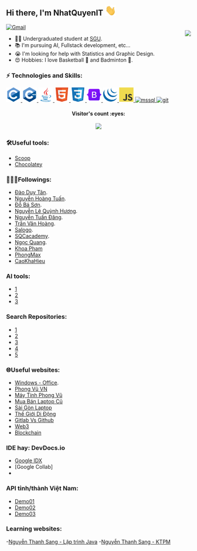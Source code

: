 <h2> Hi there, I'm NhatQuyenIT <img src="https://raw.githubusercontent.com/ABSphreak/ABSphreak/master/gifs/Hi.gif" width="30"></h2>

[![Gmail](https://img.shields.io/twitter/url?label=Gmail&logo=gmail&url=https://gmail.com)](mailto:lesongnhatquyen@gmail.com)
<br />
<img align='right' src="https://github-readme-stats.vercel.app/api?username=NhatQuyenIT&show_icons=true&theme=react&border_color=61dafb&hide_border=true">
- 👨‍🎓 Undergraduated student at [SGU](https://www.sgu.edu.vn/).
- 📚 I'm pursuing AI, Fullstack development, etc... 
- 😭 I'm looking for help with Statistics and Graphic Design.
- 😍 Hobbies: I love Basketball 🏀 and Badminton 🏸.

### ⚡ Technologies and Skills:  
<p align="left"> 
<a href="https://www.w3schools.com/c/" target="_blank"> <img src="https://raw.githubusercontent.com/devicons/devicon/master/icons/c/c-original.svg" alt="c" width="40" height="40"/> </a>
<a href="https://www.w3schools.com/cpp/" target="_blank"> <img src="https://raw.githubusercontent.com/devicons/devicon/master/icons/cplusplus/cplusplus-original.svg" alt="cplusplus" width="40" height="40"/> </a>
<a href="https://www.java.com" target="_blank"> <img src="https://raw.githubusercontent.com/devicons/devicon/master/icons/java/java-original.svg" alt="java" width="40" height="40"/> </a>
<a href="https://www.w3.org/html/" target="_blank"> <img src="https://raw.githubusercontent.com/devicons/devicon/master/icons/html5/html5-original.svg" alt="html5" width="40" height="40"/> </a>
<a href="https://www.w3schools.com/css/" target="_blank"> <img src="https://raw.githubusercontent.com/devicons/devicon/master/icons/css3/css3-original.svg" alt="css3" width="40" height="40"/> </a>
<a href="https://getbootstrap.com" target="_blank"> <img src="https://raw.githubusercontent.com/devicons/devicon/master/icons/bootstrap/bootstrap-original.svg" alt="bootstrap" width="40" height="40"/> </a>
<a href="https://jquery.com/" target="_blank"> <img src="https://raw.githubusercontent.com/devicons/devicon/master/icons/jquery/jquery-original.svg" alt="jQuery" width="40" height="40"/> </a>
<a href="https://developer.mozilla.org/en-US/docs/Web/JavaScript" target="_blank"> <img src="https://raw.githubusercontent.com/devicons/devicon/master/icons/javascript/javascript-original.svg" alt="javascript" width="40" height="40"/> </a>
<a href="https://www.microsoft.com/en-us/sql-server" target="_blank"> <img src="https://cdn.worldvectorlogo.com/logos/microsoft-sql-server-1.svg" alt="mssql" width="40" height="40"/> </a>
<a href="https://git-scm.com/" target="_blank"> <img src="https://www.vectorlogo.zone/logos/git-scm/git-scm-icon.svg" alt="git" width="40" height="40"/> </a>
<h4 align="center">Visitor's count :eyes:</h4>
<p align="center"><img src="https://profile-counter.glitch.me/{NhatQuyenIT}/count.svg"/></p>

### 🛠️Useful tools:
- [Scoop](https://scoop.sh/#/)
- [Chocolatey](https://chocolatey.org/install#psdsc)

### 🧑‍🤝‍🧑Followings:
- [Đào Duy Tân](https://github.com/Coderfoolish).
- [Nguyễn Hoàng Tuấn](https://github.com/tun784).
- [Đỗ Bá Sơn](https://github.com/dobason).
- [Nguyễn Lê Quỳnh Hương](https://github.com/jasnamine).
- [Nguyễn Tuấn Đăng](https://github.com/dangnt?tab=repositories).
- [Trần Văn Hoàng](https://github.com/HoangTran0410).
- [Salogo](https://github.com/salogo?tab=repositories).
- [SQCacademy](https://github.com/JavaWebOnline).
- [Ngọc Quang](https://github.com/ngocquang95?tab=repositories).
- [Khoa Pham](https://github.com/tinvm/khoapham.vn)
- [PhongMax](https://github.com/PhongMax/solve_triangle)
- [CaoKhaHieu](https://github.com/CaoKhaHieu/client-cellphones?tab=readme-ov-file)
### AI tools:
- [1](https://github.com/OpenDevin/OpenDevin)
- [2](https://github.com/VinAIResearch/PhoGPT)
- [3]()
### Search Repositories:
- [1](https://github.com/search?q=Qu%E1%BA%A3n+l%C3%BD+ph%C3%B2ng+tr%E1%BB%8D+language%3AC%23&type=repositories&l=C%23)
- [2](https://github.com/search?q=hack+robux+language%3APython&type=repositories&p=1&l=Python)
- [3](https://github.com/search?q=Booking+Form&type=repositories)
- [4](https://github.com/search?q=ph%C3%A2n%20t%C3%ADch%20thi%E1%BA%BFt%20k%E1%BA%BF%20h%E1%BB%87%20th%E1%BB%91ng%20th%C3%B4ng%20tin&type=repositories)
- [5](https://github.com/topics/idm-license)
### 🌐Useful websites:
- [Windows - Office](https://archive.org/details/@david_max915).
- [Phong Vũ VN](https://phongvu.vn/)
- [Máy Tính Phong Vũ](http://www.maytinhphongvu.com.vn/)
- [Mua Bán Laptop Cũ](https://muabanlaptopcu.vn/)
- [Sài Gòn Laptop](https://saigonlaptop.vn/)
- [Thế Giới Di Động](https://www.thegioididong.com/)
- [Gitlab Vs Github](https://vietnix.vn/gitlab-la-gi/)
- [Web3](https://aws.amazon.com/vi/what-is/web3/)
- [Blockchain](https://aws.amazon.com/vi/what-is/blockchain/?aws-products-all.sort-by=item.additionalFields.productNameLowercase&aws-products-all.sort-order=asc)
### IDE hay: DevDocs.io
- [Google IDX](https://idx.dev/)
- [Google Collab]
- 
### API tỉnh/thành Việt Nam:
- [Demo01](https://github.com/hongquan/vn-open-api-provinces?tab=readme-ov-file)
- [Demo02](https://github.com/thhxxx/demo_javascript/tree/main/filter%20district:district%20by%20province:city)
- [Demo03](https://github.com/tranvanhieu01012002/callApiProvinces)
<!-- <a href="https://www.w3schools.com/cs/" target="_blank"> <img src="https://raw.githubusercontent.com/devicons/devicon/master/icons/csharp/csharp-original.svg" alt="csharp" width="40" height="40"/> </a>  <a href="https://www.docker.com/" target="_blank"> <img src="https://raw.githubusercontent.com/devicons/devicon/master/icons/docker/docker-original-wordmark.svg" alt="docker" width="40" height="40"/> </a> <a href="https://www.figma.com/" target="_blank"> <img src="https://www.vectorlogo.zone/logos/figma/figma-icon.svg" alt="figma" width="40" height="40"/> </a> <a href="https://firebase.google.com/" target="_blank"> <img src="https://www.vectorlogo.zone/logos/firebase/firebase-icon.svg" alt="firebase" width="40" height="40"/> </a>  <a href="https://heroku.com" target="_blank"> <img src="https://www.vectorlogo.zone/logos/heroku/heroku-icon.svg" alt="heroku" width="40" height="40"/> </a>    <a href="https://kotlinlang.org" target="_blank"> <img src="https://www.vectorlogo.zone/logos/kotlinlang/kotlinlang-icon.svg" alt="kotlin" width="40" height="40"/> </a> -->

### Learning websites:
-[Nguyễn Thanh Sang - Lập trình Java](https://sites.google.com/site/webhoctap2013/assignments/l%E1%BA%ADp-tr%C3%ACnh-java?authuser=0)
-[Nguyễn Thanh Sang - KTPM](https://sites.google.com/site/webhoctap2013/assignments/ktpm?authuser=0)
<!-- Update README.md -->
